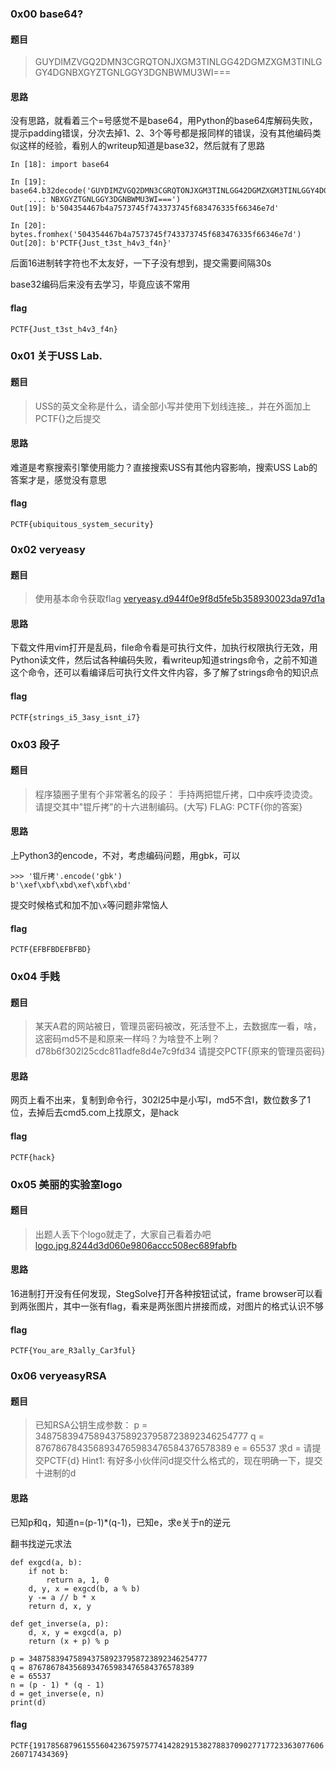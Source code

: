 ### 0x00 base64?
#### 题目
> GUYDIMZVGQ2DMN3CGRQTONJXGM3TINLGG42DGMZXGM3TINLGGY4DGNBXGYZTGNLGGY3DGNBWMU3WI===

#### 思路

没有思路，就看着三个=号感觉不是base64，用Python的base64库解码失败，提示padding错误，分次去掉1、2、3个等号都是报同样的错误，没有其他编码类似这样的经验，看别人的writeup知道是base32，然后就有了思路

```
In [18]: import base64

In [19]: base64.b32decode('GUYDIMZVGQ2DMN3CGRQTONJXGM3TINLGG42DGMZXGM3TINLGGY4DG
    ...: NBXGYZTGNLGGY3DGNBWMU3WI===')
Out[19]: b'504354467b4a7573745f743373745f683476335f66346e7d'

In [20]: bytes.fromhex('504354467b4a7573745f743373745f683476335f66346e7d')
Out[20]: b'PCTF{Just_t3st_h4v3_f4n}'
```

后面16进制转字符也不太友好，一下子没有想到，提交需要间隔30s

base32编码后来没有去学习，毕竟应该不常用

#### flag
`PCTF{Just_t3st_h4v3_f4n}`


### 0x01 关于USS Lab.
#### 题目
> USS的英文全称是什么，请全部小写并使用下划线连接_，并在外面加上PCTF{}之后提交

#### 思路

难道是考察搜索引擎使用能力？直接搜索USS有其他内容影响，搜索USS Lab的答案才是，感觉没有意思

#### flag 
`PCTF{ubiquitous_system_security}`

### 0x02 veryeasy
#### 题目
> 使用基本命令获取flag
> [veryeasy.d944f0e9f8d5fe5b358930023da97d1a](https://dn.jarvisoj.com/challengefiles/veryeasy.d944f0e9f8d5fe5b358930023da97d1a)

#### 思路
下载文件用vim打开是乱码，file命令看是可执行文件，加执行权限执行无效，用Python读文件，然后试各种编码失败，看writeup知道strings命令，之前不知道这个命令，还可以看编译后可执行文件文件内容，多了解了strings命令的知识点

#### flag
`PCTF{strings_i5_3asy_isnt_i7}`

### 0x03 段子
#### 题目
> 程序猿圈子里有个非常著名的段子：
> 手持两把锟斤拷，口中疾呼烫烫烫。
> 请提交其中"锟斤拷"的十六进制编码。(大写)
> FLAG: PCTF{你的答案}

#### 思路
上Python3的encode，不对，考虑编码问题，用gbk，可以

```
>>> '锟斤拷'.encode('gbk')
b'\xef\xbf\xbd\xef\xbf\xbd'
```

提交时候格式和加不加`\x`等问题非常恼人

#### flag
`PCTF{EFBFBDEFBFBD}`

### 0x04 手贱
#### 题目
> 某天A君的网站被日，管理员密码被改，死活登不上，去数据库一看，啥，这密码md5不是和原来一样吗？为啥登不上咧？
> d78b6f302l25cdc811adfe8d4e7c9fd34
> 请提交PCTF{原来的管理员密码}

#### 思路
网页上看不出来，复制到命令行，302l25中是小写l，md5不含l，数位数多了1位，去掉后去cmd5.com上找原文，是hack

#### flag
`PCTF{hack}`

### 0x05 美丽的实验室logo
#### 题目
> 出题人丢下个logo就走了，大家自己看着办吧
> [logo.jpg.8244d3d060e9806accc508ec689fabfb](https://dn.jarvisoj.com/challengefiles/logo.jpg.8244d3d060e9806accc508ec689fabfb)

#### 思路
16进制打开没有任何发现，StegSolve打开各种按钮试试，frame browser可以看到两张图片，其中一张有flag，看来是两张图片拼接而成，对图片的格式认识不够

#### flag
`PCTF{You_are_R3ally_Car3ful}`

### 0x06 veryeasyRSA
#### 题目
> 已知RSA公钥生成参数：
> p = 3487583947589437589237958723892346254777 q = 8767867843568934765983476584376578389
> e = 65537
> 求d = 
> 请提交PCTF{d}
> Hint1: 有好多小伙伴问d提交什么格式的，现在明确一下，提交十进制的d
#### 思路
已知p和q，知道n=(p-1)*(q-1)，已知e，求e关于n的逆元

翻书找逆元求法

```
def exgcd(a, b):
    if not b:
        return a, 1, 0
    d, y, x = exgcd(b, a % b)
    y -= a // b * x
    return d, x, y

def get_inverse(a, p):
    d, x, y = exgcd(a, p)
    return (x + p) % p

p = 3487583947589437589237958723892346254777
q = 8767867843568934765983476584376578389
e = 65537
n = (p - 1) * (q - 1)
d = get_inverse(e, n)
print(d)
```

#### flag
`PCTF{19178568796155560423675975774142829153827883709027717723363077606260717434369}`

